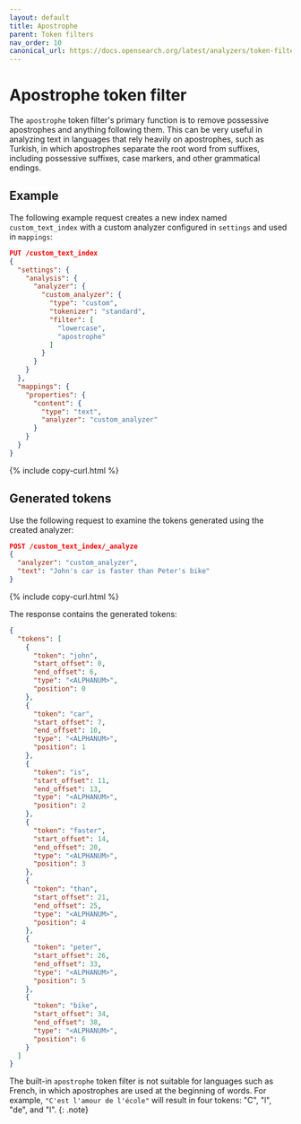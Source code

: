```yaml
---
layout: default
title: Apostrophe
parent: Token filters
nav_order: 10
canonical_url: https://docs.opensearch.org/latest/analyzers/token-filters/apostrophe/
---
```


# Apostrophe token filter

The `apostrophe` token filter's primary function is to remove possessive apostrophes and anything following them. This can be very useful in analyzing text in languages that rely heavily on apostrophes, such as Turkish, in which apostrophes separate the root word from suffixes, including possessive suffixes, case markers, and other grammatical endings.


## Example

The following example request creates a new index named `custom_text_index` with a custom analyzer configured in `settings` and used in `mappings`:

```json
PUT /custom_text_index
{
  "settings": {
    "analysis": {
      "analyzer": {
        "custom_analyzer": {
          "type": "custom",
          "tokenizer": "standard",
          "filter": [
            "lowercase",
            "apostrophe"
          ]
        }
      }
    }
  },
  "mappings": {
    "properties": {
      "content": {
        "type": "text",
        "analyzer": "custom_analyzer"
      }
    }
  }
}
```
{% include copy-curl.html %}

## Generated tokens

Use the following request to examine the tokens generated using the created analyzer:

```json
POST /custom_text_index/_analyze
{
  "analyzer": "custom_analyzer",
  "text": "John's car is faster than Peter's bike"
}
```
{% include copy-curl.html %}

The response contains the generated tokens:

```json
{
  "tokens": [
    {
      "token": "john",
      "start_offset": 0,
      "end_offset": 6,
      "type": "<ALPHANUM>",
      "position": 0
    },
    {
      "token": "car",
      "start_offset": 7,
      "end_offset": 10,
      "type": "<ALPHANUM>",
      "position": 1
    },
    {
      "token": "is",
      "start_offset": 11,
      "end_offset": 13,
      "type": "<ALPHANUM>",
      "position": 2
    },
    {
      "token": "faster",
      "start_offset": 14,
      "end_offset": 20,
      "type": "<ALPHANUM>",
      "position": 3
    },
    {
      "token": "than",
      "start_offset": 21,
      "end_offset": 25,
      "type": "<ALPHANUM>",
      "position": 4
    },
    {
      "token": "peter",
      "start_offset": 26,
      "end_offset": 33,
      "type": "<ALPHANUM>",
      "position": 5
    },
    {
      "token": "bike",
      "start_offset": 34,
      "end_offset": 38,
      "type": "<ALPHANUM>",
      "position": 6
    }
  ]
}
```

The built-in `apostrophe` token filter is not suitable for languages such as French, in which apostrophes are used at the beginning of words. For example, `"C'est l'amour de l'école"` will result in four tokens: "C", "l", "de", and "l".
{: .note}
